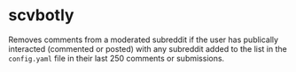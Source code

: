 # scvbotly

Removes comments from a moderated subreddit if the user has publically interacted (commented or posted) with any subreddit added to the list in the `config.yaml` file in their last 250 comments or submissions.

